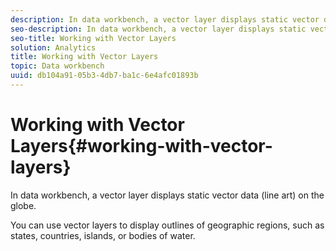 ```yaml
---
description: In data workbench, a vector layer displays static vector data (line art) on the globe.
seo-description: In data workbench, a vector layer displays static vector data (line art) on the globe.
seo-title: Working with Vector Layers
solution: Analytics
title: Working with Vector Layers
topic: Data workbench
uuid: db104a91-05b3-4db7-ba1c-6e4afc01893b
---
```


# Working with Vector Layers{#working-with-vector-layers}

In data workbench, a vector layer displays static vector data (line art) on the globe.

 You can use vector layers to display outlines of geographic regions, such as states, countries, islands, or bodies of water. 
